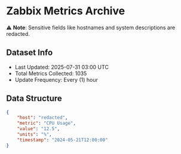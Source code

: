# Zabbix Metrics Archive

⚠️ **Note**: Sensitive fields like hostnames and system descriptions are redacted.

## Dataset Info
- Last Updated: 2025-07-31 03:00 UTC
- Total Metrics Collected: 1035
- Update Frequency: Every (1) hour

## Data Structure
```json
{
    "host": "redacted",
    "metric": "CPU Usage",
    "value": "12.5",
    "units": "%",
    "timestamp": "2024-05-21T12:00:00"
}
```
